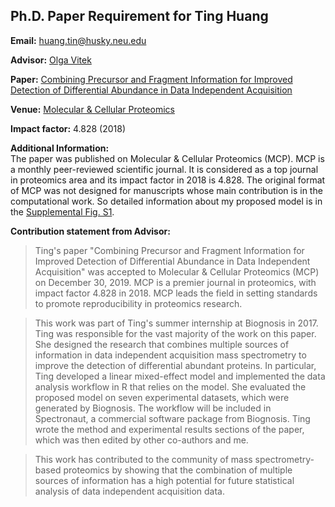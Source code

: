 ## Ph.D. Paper Requirement for Ting Huang

**Email:** huang.tin@husky.neu.edu

**Advisor:** [Olga Vitek](https://www.khoury.northeastern.edu/people/olga-vitek/)  

**Paper:** [Combining Precursor and Fragment Information for Improved Detection of Differential Abundance in Data Independent Acquisition](https://www.mcponline.org/content/early/2019/12/30/mcp.RA119.001705) 

**Venue:** [Molecular & Cellular Proteomics](https://www.mcponline.org/)  

**Impact factor:** 4.828 (2018)

**Additional Information:**  
The paper was published on Molecular & Cellular Proteomics (MCP). MCP is a monthly peer-reviewed scientific journal. It is considered as a top journal in proteomics area and its impact factor in 2018 is 4.828. The original format of MCP was not designed for manuscripts whose main contribution is in the computational work. So detailed information about my proposed model is in the [Supplemental Fig. S1](https://www.mcponline.org/content/mcprot/suppl/2019/12/30/RA119.001705.DC1/154840_1_supp_443469_q2zq36.pdf).

**Contribution statement from Advisor:**  

>Ting's paper "Combining Precursor and Fragment Information for Improved Detection of Differential Abundance in Data Independent Acquisition" was accepted to Molecular & Cellular Proteomics (MCP) on December 30, 2019. MCP is a premier journal in proteomics, with impact factor 4.828 in 2018. MCP leads the field in setting standards to promote reproducibility in proteomics research. 

>This work was part of Ting's summer internship at Biognosis in 2017. Ting was responsible for the vast majority of the work on this paper. She designed the research that combines multiple sources of information in data independent acquisition mass spectrometry to improve the detection of differential abundant proteins. In particular, Ting developed a linear mixed-effect model and implemented the data analysis workflow in R that relies on the model. She evaluated the proposed model on seven experimental datasets, which were generated by Biognosis. The workflow will be included in Spectronaut, a commercial software package from Biognosis. Ting wrote the method and experimental results sections of the paper, which was then edited by other co-authors and me. 

>This work has contributed to the community of mass spectrometry-based proteomics by showing that the combination of multiple sources of information has a high potential for future statistical analysis of data independent acquisition data. 
